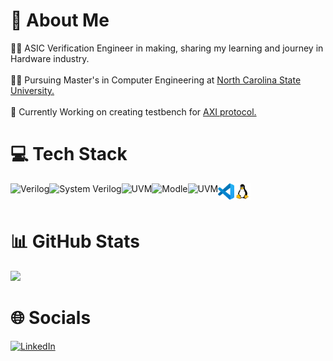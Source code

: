 # 💫 About Me
🧑‍💻 ASIC Verification Engineer in making, sharing my learning and journey in Hardware industry.</br><br>
🧑‍🎓 Pursuing Master's in Computer Engineering at [North Carolina State University.](https://www.ncsu.edu/)<br/> <br>
💭 Currently Working on creating testbench for [AXI protocol.](https://developer.arm.com/documentation/ihi0022/latest/)</br> 

# 💻 Tech Stack
<img align="left" alt="Verilog" height="26px" src="https://img.shields.io/badge/%20Verilog-%20-blue" />
<img align="left" alt="System Verilog" height="26px" src="https://img.shields.io/badge/%20System Verilog-%20-blue" />
<img align="left" alt="UVM" height="26px" src="https://img.shields.io/badge/%20UVM-%20-blue" />
<img align="left" alt="Modle" height="26px" src="https://img.shields.io/badge/%20Modelsim/Questa-%20-lightgreen" />
<img align="left" alt="UVM" height="26px" src="https://img.shields.io/badge/%20Synopsys Design Compiler-%20-lightgreen" />
<img align="left" alt="Visual Studio Code" width="26px" src="https://raw.githubusercontent.com/github/explore/80688e429a7d4ef2fca1e82350fe8e3517d3494d/topics/visual-studio-code/visual-studio-code.png" />
<img align="left" alt="Linux" width="26px" src="https://raw.githubusercontent.com/github/explore/80688e429a7d4ef2fca1e82350fe8e3517d3494d/topics/linux/linux.png" /><br/></br>

# 📊 GitHub Stats
![](https://github-readme-stats.vercel.app/api?username=reysnell03&theme=radical&hide_border=true&include_all_commits=true&count_private=true)<br/>


# 🌐 Socials
[![LinkedIn](https://img.shields.io/badge/LinkedIn-%230077B5.svg?logo=linkedin&logoColor=white)](https://www.linkedin.com/in/snehith-reyya-a46812177/) 

